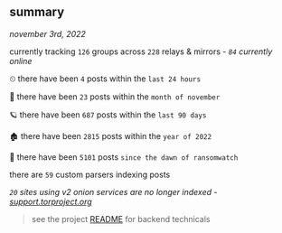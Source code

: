 
## summary
_november 3rd, 2022_

currently tracking `126` groups across `228` relays & mirrors - _`84` currently online_

⏲ there have been `4` posts within the `last 24 hours`

🦈 there have been `23` posts within the `month of november`

🪐 there have been `687` posts within the `last 90 days`

🏚 there have been `2815` posts within the `year of 2022`

🦕 there have been `5101` posts `since the dawn of ransomwatch`

there are `59` custom parsers indexing posts

_`20` sites using v2 onion services are no longer indexed - [support.torproject.org](https://support.torproject.org/onionservices/v2-deprecation/)_

> see the project [README](https://github.com/joshhighet/ransomwatch#ransomwatch--) for backend technicals
